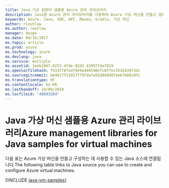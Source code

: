```yaml
---
title: Java 가상 컴퓨터 샘플용 Azure 관리 라이브러리
description: Java용 Azure 관리 라이브러리를 사용하여 Azure 가상 머신을 만들고 업데이트하기 위한 샘플 코드를 얻습니다.
keywords: Azure, Java, SDK, API, Maven, Gradle, 가상 머신
author: rloutlaw
ms.author: routlaw
manager: douge
ms.date: 04/16/2017
ms.topic: article
ms.prod: azure
ms.technology: azure
ms.devlang: java
ms.service: multiple
ms.assetid: 1eeb166f-8253-4fde-82d2-43997fda7819
ms.openlocfilehash: f514ff8fed79e9e440590efc8ffec5516939f3dc
ms.sourcegitcommit: b64017f119177f97da7a5930489874e67b09c0fc
ms.translationtype: HT
ms.contentlocale: ko-KR
ms.lasthandoff: 10/09/2018
ms.locfileid: "48893284"
---
```

# <a name="azure-management-libraries-for-java-samples-for-virtual-machines"></a><span data-ttu-id="d481f-104">Java 가상 머신 샘플용 Azure 관리 라이브러리</span><span class="sxs-lookup"><span data-stu-id="d481f-104">Azure management libraries for Java samples for virtual machines</span></span>

<span data-ttu-id="d481f-105">다음 표는 Azure 가상 머신을 만들고 구성하는 데 사용할 수 있는 Java 소스에 연결됩니다.</span><span class="sxs-lookup"><span data-stu-id="d481f-105">The following table links to Java source you can use to create and configure Azure virtual machines.</span></span>

[!INCLUDE [java-vm-samples](includes/java-vm-samples.md)]
